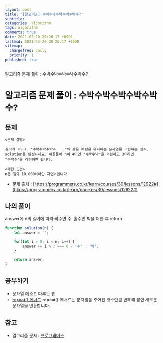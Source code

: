 ```yaml
---
layout: post
title: '[알고리즘] 수박수박수박수박수박수?'
subtitle: 
categories: algorithm
tags: algorithm
comments: true
date: 2021-03-20 20:20:17 +0900
lastmod: 2021-03-20 20:20:17 +0900
sitemap:
  changefreq: daily
  priority: 1
published: true
---
```


알고리즘 문제 풀이 : 수박수박수박수박수박수?<br />

# 알고리즘 문제 풀이 : 수박수박수박수박수박수?

## 문제 
```text
<문제 설명>

길이가 n이고, "수박수박수박수...."와 같은 패턴을 유지하는 문자열을 리턴하는 함수, 
solution을 완성하세요. 예를들어 n이 4이면 "수박수박"을 리턴하고 3이라면 
"수박수"를 리턴하면 됩니다.

<제한 조건>
n은 길이 10,000이하인 자연수입니다.
```

* 문제 출처 : [https://programmers.co.kr/learn/courses/30/lessons/12922#](https://programmers.co.kr/learn/courses/30/lessons/12922#)


## 나의 풀이
answer에 n의 길이에 따라 짝수면 수, 홀수면 박을 더한 후 return

```javascript
function solution(n) {
    let answer = '';
    
    for(let i = 0; i < n; i++) {
        answer += i % 2 === 0 ? '수' : '박';
    }
    
    return answer;
}
```



## 공부하기
- 문자열 메소드 다루는 법
- [repeat() 메서드](https://developer.mozilla.org/ko/docs/Web/JavaScript/Reference/Global_Objects/String/repeat)
repeat() 메서드는 문자열을 주어진 횟수만큼 반복해 붙인 새로운 문자열을 반환합니다.


## 참고
- 알고리즘 문제 : [프로그래머스](https://programmers.co.kr)